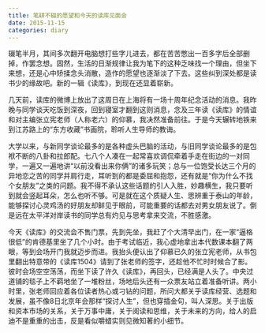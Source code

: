 ```yaml
---
title: 笔耕不辍的愿望和今天的读库见面会
date: 2015-11-15
categories: diary
---
```


辍笔半月，其间多次翻开电脑想打些字儿进去，都在苦苦憋出一百多字后全部删掉，作罢念想。固然，生活的日渐规律让我为笔下的这种乏味找一个理由，但坐下来想，还是心中矫揉念头消散，造作的愿望也逐渐淡了下去。这些纠到深处都是读书少的缘故吧。新的一辑《读库》，到现在还显着崭新。

几天前，读库的微博上放出了这周日在上海将有一场十周年纪念活动的消息。我昨晚与同学谈天吃饭到深夜，回到寝室才翻到这则消息，念及三年读《读库》的情谊和对主编张立宪老师（人称老六）的仰慕，我决然准备前往。于是今天辗转地铁来到江苏路上的“东方收藏”书画院，聆听人生导师的教诲。

大学以来，与新同学谈论最多的是各种虚头巴脑的活动，与旧同学谈论最多的是包袱不断的八卦和拉郎配。七八个人凑在一起常喜欢调侃牵着手走在街边的一对同学，一遍又一遍地讲“以前没看出来你俩”的诸多玩笑；总与一位饱受长达三个月的异地恋之苦的同学并肩行走，耳听到的都是委屈和抱怨，还有就是“你为什么不找个女朋友”之类的问题。我不得不承认这些话题的引人入胜，妙趣横生，我只要听到就会竖起耳朵，怎么也听不够。可是就在这个质疑人生、思辨重于泰山的年龄，能够探讨心灵鸡汤的好朋友却鲜见于眼前，可能重要的话都去对男女朋友说了。倒是远在太平洋对岸读书的同学总有灼见与思考拿来交流，不胜感激。

<!-- more -->

今天《读库》的交流会不售门票，先到先坐，我赶了个大清早出门，在一家“逼格很低”的肯德基里坐了几个小时。由于考试临近，我心虚地拿出本代数课本翻了两眼，等到会场开门我就迈步而进。我抬头便认出了仰慕已久的张立宪老师，从书包里翻出特意带的《读库1504》请到了张老师的签字，还趁他不忙时时候合了影。彼时会场空空荡荡，而坐下读了许久《读库》，再回头，已经满是人头了。中央过道铺的毯子上不羁地坐了一堆粉丝，场地后头还有一众票友站立着准备听讲。两小时里，张老师回应着各位读者热心或刁钻的问题，所问大都关乎读库经营、选题和发展，虽不像8日北京年会那样“探讨人生”，但也穿插金句，叫人深思。关于出版和资本市场的关系，关于万事中庸，关于阅读和思维，关于未来的方向，给人的启迪不是重重的出击，反是看似嚼蜡实则见微知著的小细节。
